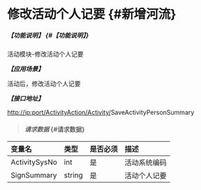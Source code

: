 # 修改活动个人记要 {#新增河流}

##### _【功能说明】_ {#【功能说明】}

活动模块-修改活动个人记要

_**【应用场景】**_

活动后，修改活动个人记要

_**【接口地址】**_

[http://ip:port/ActivityAction/Activity/](http://ip:port/HMAction/River/AddRiver)SaveActivityPersonSummary

> #### _请求数据_ {#请求数据}

| 变量名 | 类型 | 是否必须 | 描述 |
| :--- | :--- | :--- | :--- |
| ActivitySysNo | int | 是 | 活动系统编码 |
| SignSummary | string | 是 | 活动个人记要 |



